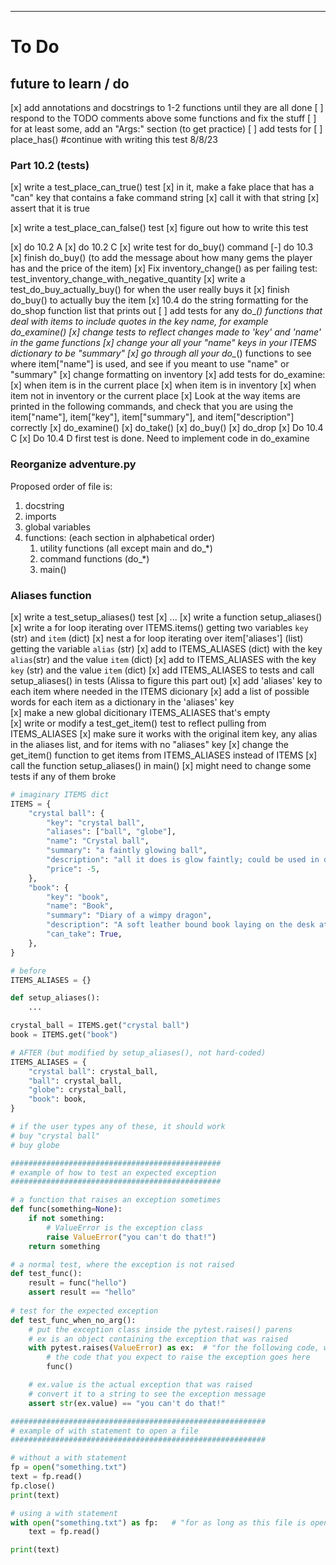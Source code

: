****
# To Do

## future to learn / do

[x] add annotations and docstrings to 1-2 functions until they are all done
[ ] respond to the TODO comments above some functions and fix the stuff
[ ] for at least some, add an "Args:" section (to get practice)
[ ] add tests for
    [ ] place_has() #continue with writing this test 8/8/23

### Part 10.2 (tests)

[x] write a test_place_can_true() test
[x] in it, make a fake place that has a "can" key that contains a fake command string
[x] call it with that string
[x] assert that it is true

[x] write a test_place_can_false() test
[x] figure out how to write this test

[x] do 10.2 A
[x] do 10.2 C
[x] write test for do_buy() command
[-] do 10.3
[x] finish do_buy() (to add the message about how many gems the player has and
    the price of the item)
[x] Fix inventory_change() as per failing test: test_inventory_change_with_negative_quantity
[x] write a test_do_buy_actually_buy() for when the user really buys it
[x] finish do_buy() to actually buy the item
[x] 10.4 do the string formatting for the do_shop function list that prints out
[ ] add tests for any do_*() functions that deal with items to include quotes in
    the key name, for example do_examine()
[x] change tests to reflect changes made to 'key' and 'name' in the game functions
[x] change your all your "name" keys in your ITEMS dictionary to be "summary"
[x] go through all your do_*() functions to see where item["name"] is used, and see if you meant to use "name" or "summary"
[x] change formatting on inventory
[x] add tests for do_examine:
    [x] when item is in the current place
    [x] when item is in inventory
    [x] when item not in inventory or the current place
[x] Look at the way items are printed in the following commands, and check that
    you are using the item["name"], item["key"], item["summary"], and
    item["description"] correctly
    [x] do_examine()
    [x] do_take()
    [x] do_buy()
    [x] do_drop
[x] Do 10.4 C
[x] Do 10.4 D first test is done. Need to implement code in do_examine

### Reorganize adventure.py

Proposed order of file is:

1. docstring
2. imports
3. global variables
4. functions: (each section in alphabetical order)
   1. utility functions (all except main and do_*)
   2. command functions (do_*)
   3. main()

### Aliases function

[x] write a test_setup_aliases() test
    [x] ...
[x] write a function setup_aliases() 
    [x] write a for loop iterating over ITEMS.items() getting two variables `key` (str) and `item` (dict)
        [x] nest a for loop iterating over item['aliases'] (list) getting the variable `alias` (str)
            [x] add to ITEMS_ALIASES (dict) with the key `alias`(str) and the value `item` (dict) 
    [x] add to ITEMS_ALIASES with the key `key` (str) and the value `item` (dict)
[x] add ITEMS_ALIASES to tests and call setup_aliases() in tests (Alissa to figure this part out)
[x] add 'aliases' key to each item where needed in the ITEMS dicionary
    [x] add a list of possible words for each item as a dictionary in the 'aliases' key   
[x] make a new global dicitionary ITEMS_ALIASES that's empty    
[x] write or modify a test_get_item() test to reflect pulling from ITEMS_ALIASES
    [x] make sure it works with the original item key, any alias in the aliases list, and for items with no "aliases" key
[x] change the get_item() function to get items from ITEMS_ALIASES instead of ITEMS
[x] call the function setup_aliases() in main()
[x] might need to change some tests if any of them broke

```python
# imaginary ITEMS dict
ITEMS = {
    "crystal ball": {
        "key": "crystal ball",
        "aliases": ["ball", "globe"],
        "name": "Crystal ball",
        "summary": "a faintly glowing ball",
        "description": "all it does is glow faintly; could be used in dark places.",
        "price": -5,
    },
    "book": {
        "key": "book",
        "name": "Book",
        "summary": "Diary of a wimpy dragon",
        "description": "A soft leather bound book laying on the desk at home. There may be useful information in it.",
        "can_take": True,
    },
}

# before
ITEMS_ALIASES = {}

def setup_aliases():
    ...

crystal_ball = ITEMS.get("crystal ball")
book = ITEMS.get("book")

# AFTER (but modified by setup_aliases(), not hard-coded)
ITEMS_ALIASES = {
    "crystal ball": crystal_ball,
    "ball": crystal_ball,
    "globe": crystal_ball,
    "book": book,
}

# if the user types any of these, it should work
# buy "crystal ball"
# buy globe
```
```python
###############################################
# example of how to test an expected exception
###############################################

# a function that raises an exception sometimes
def func(something=None):
    if not something:
        # ValueError is the exception class
        raise ValueError("you can't do that!")
    return something

# a normal test, where the exception is not raised
def test_func():
    result = func("hello")
    assert result == "hello"
    
# test for the expected exception
def test_func_when_no_arg():
    # put the exception class inside the pytest.raises() parens
    # ex is an object containing the exception that was raised
    with pytest.raises(ValueError) as ex:  # "for the following code, we expect an exception to be raised"
        # the code that you expect to raise the exception goes here
        func()

    # ex.value is the actual exception that was raised
    # convert it to a string to see the exception message
    assert str(ex.value) == "you can't do that!"

#########################################################
# example of with statement to open a file
#########################################################

# without a with statement
fp = open("something.txt")
text = fp.read()
fp.close()
print(text)

# using a with statement
with open("something.txt") as fp:   # "for as long as this file is open"
    text = fp.read()

print(text)
